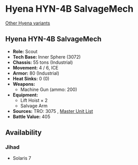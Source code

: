 # Hyena HYN-4B SalvageMech 

[Other Hyena variants](../hyena.md) 

## Hyena HYN-4B SalvageMech 

- **Role:** Scout 
- **Tech Base:** Inner Sphere (3072) 
- **Chassis:** 55 tons (Industrial) 
- **Movement:** 4 / 6, ICE 
- **Armor:** 80 (Industrial) 
- **Heat Sinks:** 0 (0) 
- **Weapons:** 
  - Machine Gun (ammo: 200) 
- **Equipment:** 
  - Lift Hoist × 2 
  - Salvage Arm 
- **Sources:** TRO: 3075 , [Master Unit List](http://masterunitlist.info/Unit/Details/4354) 
- **Battle Value:** 405 

## Availability 

### Jihad 

- Solaris 7 

